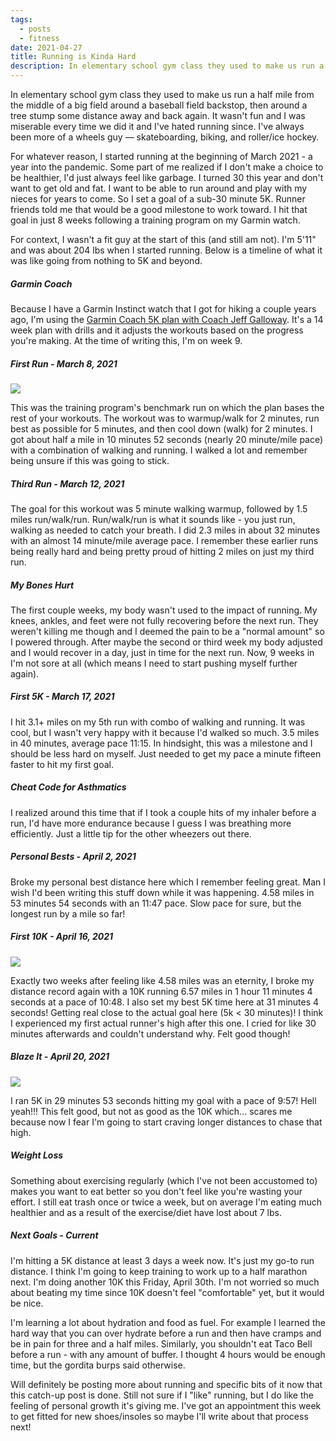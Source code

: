 ```yaml
---
tags:
  - posts
  - fitness
date: 2021-04-27
title: Running is Kinda Hard
description: In elementary school gym class they used to make us run a half mile from the middle of a big field around a baseball field backstop, then around a tree stump some distance away and back again. It wasn't fun and I was miserable every time we did it and I've hated running since. I've always been more of a wheels guy — skateboarding, biking, and roller/ice hockey. For whatever reason, I started running at the beginning of March 2021 - a year into the pandemic.
---
```

In elementary school gym class they used to make us run a half mile from the middle of a big field around a baseball field backstop, then around a tree stump some distance away and back again. It wasn't fun and I was miserable every time we did it and I've hated running since. I've always been more of a wheels guy — skateboarding, biking, and roller/ice hockey.

For whatever reason, I started running at the beginning of March 2021 - a year into the pandemic.<!-- excerpt --> Some part of me realized if I don't make a choice to be healthier, I'd just always feel like garbage. I turned 30 this year and don't want to get old and fat. I want to be able to run around and play with my nieces for years to come. So I set a goal of a sub-30 minute 5K. Runner friends told me that would be a good milestone to work toward. I hit that goal in just 8 weeks following a training program on my Garmin watch.

For context, I wasn't a fit guy at the start of this (and still am not). I'm 5'11" and was about 204 lbs when I started running. Below is a timeline of what it was like going from nothing to 5K and beyond.

##### Garmin Coach
Because I have a Garmin Instinct watch that I got for hiking a couple years ago, I'm using the [Garmin Coach 5K plan with Coach Jeff Galloway](https://connect.garmin.com/features/coach/). It's a 14 week plan with drills and it adjusts the workouts based on the progress you're making. At the time of writing this, I'm on week 9.

##### First Run - March 8, 2021
<img class="post-image" src="{{ '/img/posts/running/benchmark-run.jpg' | url }}" />

This was the training program's benchmark run on which the plan bases the rest of your workouts. The workout was to warmup/walk for 2 minutes, run best as possible for 5 minutes, and then cool down (walk) for 2 minutes. I got about half a mile in 10 minutes 52 seconds (nearly 20 minute/mile pace) with a combination of walking and running. I walked a lot and remember being unsure if this was going to stick.

##### Third Run - March 12, 2021
The goal for this workout was 5 minute walking warmup, followed by 1.5 miles run/walk/run. Run/walk/run is what it sounds like - you just run, walking as needed to catch your breath. I did 2.3 miles in about 32 minutes with an almost 14 minute/mile average pace. I remember these earlier runs being really hard and being pretty proud of hitting 2 miles on just my third run.

##### My Bones Hurt
The first couple weeks, my body wasn't used to the impact of running. My knees, ankles, and feet were not fully recovering before the next run. They weren't killing me though and I deemed the pain to be a "normal amount" so I powered through. After maybe the second or third week my body adjusted and I would recover in a day, just in time for the next run. Now, 9 weeks in I'm not sore at all (which means I need to start pushing myself further again).

##### First 5K - March 17, 2021
I hit 3.1+ miles on my 5th run with combo of walking and running. It was cool, but I wasn't very happy with it because I'd walked so much. 3.5 miles in 40 minutes, average pace 11:15. In hindsight, this was a milestone and I should be less hard on myself. Just needed to get my pace a minute fifteen faster to hit my first goal.

##### Cheat Code for Asthmatics
I realized around this time that if I took a couple hits of my inhaler before a run, I'd have more endurance because I guess I was breathing more efficiently. Just a little tip for the other wheezers out there.

##### Personal Bests - April 2, 2021
Broke my personal best distance here which I remember feeling great. Man I wish I'd been writing this stuff down while it was happening. 4.58 miles in 53 minutes 54 seconds with an 11:47 pace. Slow pace for sure, but the longest run by a mile so far!

##### First 10K - April 16, 2021
<img class="post-image" src="{{ '/img/posts/running/10k-run.jpg' | url }}" />

Exactly two weeks after feeling like 4.58 miles was an eternity, I broke my distance record again with a 10K running 6.57 miles in 1 hour 11 minutes 4 seconds at a pace of 10:48. I also set my best 5K time here at 31 minutes 4 seconds! Getting real close to the actual goal here (5k < 30 minutes)! I think I experienced my first actual runner's high after this one. I cried for like 30 minutes afterwards and couldn't understand why. Felt good though!

##### Blaze It - April 20, 2021
<img class="post-image" src="{{ '/img/posts/running/30min-5k.jpg' | url }}" />

I ran 5K in 29 minutes 53 seconds hitting my goal with a pace of 9:57! Hell yeah!!! This felt good, but not as good as the 10K which... scares me because now I fear I'm going to start craving longer distances to chase that high.

##### Weight Loss
Something about exercising regularly (which I've not been accustomed to) makes you want to eat better so you don't feel like you're wasting your effort. I still eat trash once or twice a week, but on average I'm eating much healthier and as a result of the exercise/diet have lost about 7 lbs.

##### Next Goals - Current
I'm hitting a 5K distance at least 3 days a week now. It's just my go-to run distance. I think I'm going to keep training to work up to a half marathon next. I'm doing another 10K this Friday, April 30th. I'm not worried so much about beating my time since 10K doesn't feel "comfortable" yet, but it would be nice.

I'm learning a lot about hydration and food as fuel. For example I learned the hard way that you can over hydrate before a run and then have cramps and be in pain for three and a half miles. Similarly, you shouldn't eat Taco Bell before a run - with any amount of buffer. I thought 4 hours would be enough time, but the gordita burps said otherwise.

Will definitely be posting more about running and specific bits of it now that this catch-up post is done. Still not sure if I "like" running, but I do like the feeling of personal growth it's giving me. I've got an appointment this week to get fitted for new shoes/insoles so maybe I'll write about that process next!

